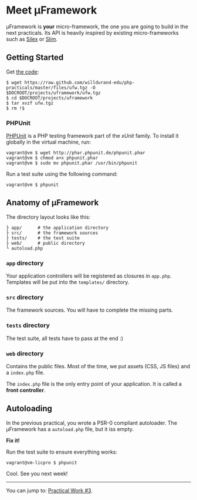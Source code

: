 Meet &micro;Framework
===============

&micro;Framework is **your** micro-framework, the one you are going to build in
the next practicals. Its API is heavily inspired by existing micro-frameworks
such as [Silex](http://silex.sensiolabs.org) or
[Slim](http://www.slimframework.com).


Getting Started
---------------

Get [the
code](https://raw.github.com/willdurand-edu/php-practicals/master/files/ufw.tgz):

    $ wget https://raw.github.com/willdurand-edu/php-practicals/master/files/ufw.tgz -O $DOCROOT/projects/uframework/ufw.tgz
    $ cd $DOCROOT/projects/uframework
    $ tar xvzf ufw.tgz
    $ rm !$

### PHPUnit

[PHPUnit](http://phpunit.de) is a PHP testing framework part of the _xUnit_
family. To install it globally in the virtual machine, run:

    vagrant@vm $ wget http://phar.phpunit.de/phpunit.phar
    vagrant@vm $ chmod a+x phpunit.phar
    vagrant@vm $ sudo mv phpunit.phar /usr/bin/phpunit

Run a test suite using the following command:

    vagrant@vm $ phpunit


Anatomy of &micro;Framework
---------------------


The directory layout looks like this:

    ├ app/      # the application directory
    ├ src/      # the framework sources
    ├ tests/    # the test suite
    ├ web/      # public directory
    └ autoload.php

### `app` directory

Your application controllers will be registered as closures in `app.php`.
Templates will be put into the `templates/` directory.

### `src` directory

The framework sources. You will have to complete the missing parts.

### `tests` directory

The test suite, all tests have to pass at the end :)

### `web` directory

Contains the public files. Most of the time, we put assets (CSS, JS files)
and a `index.php` file.

The `index.php` file is the only entry point of your application.  It is called
a **front controller**.


Autoloading
-----------

In the previous practical, you wrote a PSR-0 compliant autoloader. The
&micro;Framework has a `autoload.php` file, but it iss empty.

**Fix it!**

Run the test suite to ensure everything works:

    vagrant@vm-licpro $ phpunit

Cool. See you next week!

---

You can jump to: [Practical Work #3](3.md).
